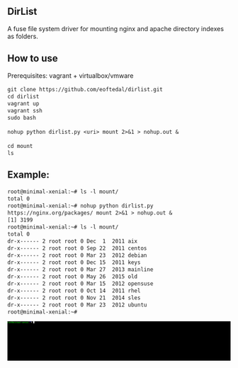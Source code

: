DirList
-------

A fuse file system driver for mounting nginx and apache directory indexes as folders.

## How to use

Prerequisites: vagrant + virtualbox/vmware

```
git clone https://github.com/eoftedal/dirlist.git
cd dirlist
vagrant up
vagrant ssh
sudo bash

nohup python dirlist.py <uri> mount 2>&1 > nohup.out &

cd mount
ls
```


## Example:

```
root@minimal-xenial:~# ls -l mount/
total 0
root@minimal-xenial:~# nohup python dirlist.py https://nginx.org/packages/ mount 2>&1 > nohup.out &
[1] 3199
root@minimal-xenial:~# ls -l mount/
total 0
dr-x------ 2 root root 0 Dec  1  2011 aix
dr-x------ 2 root root 0 Sep 22  2011 centos
dr-x------ 2 root root 0 Mar 23  2012 debian
dr-x------ 2 root root 0 Dec 15  2011 keys
dr-x------ 2 root root 0 Mar 27  2013 mainline
dr-x------ 2 root root 0 May 26  2015 old
dr-x------ 2 root root 0 Mar 15  2012 opensuse
dr-x------ 2 root root 0 Oct 14  2011 rhel
dr-x------ 2 root root 0 Nov 21  2014 sles
dr-x------ 2 root root 0 Mar 23  2012 ubuntu
root@minimal-xenial:~#
```
![demo](demo.gif)

